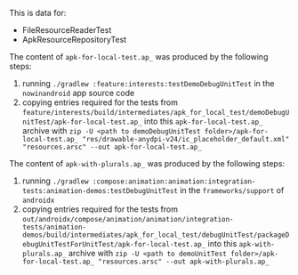 This is data for:

 * FileResourceReaderTest
 * ApkResourceRepositoryTest

The content of `apk-for-local-test.ap_` was produced by the following steps:

1. running `./gradlew :feature:interests:testDemoDebugUnitTest` in the
`nowinandroid` app source code
2. copying entries required for the tests from `feature/interests/build/intermediates/apk_for_local_test/demoDebugUnitTest/apk-for-local-test.ap_`
into this `apk-for-local-test.ap_` archive with `zip -U <path to demoDebugUnitTest folder>/apk-for-local-test.ap_ "res/drawable-anydpi-v24/ic_placeholder_default.xml" "resources.arsc" --out apk-for-local-test.ap_`

The content of `apk-with-plurals.ap_` was produced by the following steps:

1. running `./gradlew :compose:animation:animation:integration-tests:animation-demos:testDebugUnitTest` in the
`frameworks/support` of `androidx`
2. copying entries required for the tests from `out/androidx/compose/animation/animation/integration-tests/animation-demos/build/intermediates/apk_for_local_test/debugUnitTest/packageDebugUnitTestForUnitTest/apk-for-local-test.ap_`
   into this `apk-with-plurals.ap_` archive with `zip -U <path to demoUnitTest folder>/apk-for-local-test.ap_ "resources.arsc" --out apk-with-plurals.ap_`
